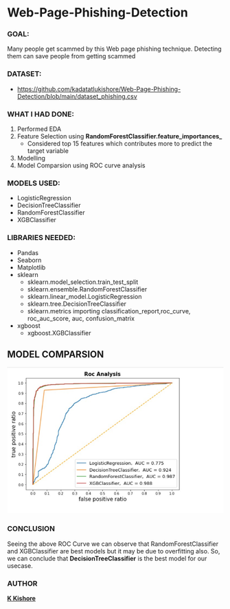 # Web-Page-Phishing-Detection

###  GOAL: 
Many people get scammed by this Web page phishing technique. Detecting them can save people from getting scammed

### DATASET:
- https://github.com/kadatatlukishore/Web-Page-Phishing-Detection/blob/main/dataset_phishing.csv

### WHAT I HAD DONE:

1. Performed EDA 
2. Feature Selection using **RandomForestClassifier.feature_importances_** 
    - Considered top 15 features which contributes more to predict the target variable
3. Modelling 
4. Model Comparsion using ROC curve analysis

### MODELS USED: 
- LogisticRegression
- DecisionTreeClassifier
- RandomForestClassifier
- XGBClassifier

### LIBRARIES NEEDED:  
- Pandas 
- Seaborn
-  Matplotlib
- sklearn
  - sklearn.model_selection.train_test_split
  - sklearn.ensemble.RandomForestClassifier
  - sklearn.linear_model.LogisticRegression
  - sklearn.tree.DecisionTreeClassifier
   - sklearn.metrics importing classification_report,roc_curve, roc_auc_score, auc, confusion_matrix
- xgboost
  - xgboost.XGBClassifier

## MODEL COMPARSION 
![](https://github.com/kadatatlukishore/Web-Page-Phishing-Detection/blob/main/Roc-curve.jpg)

### CONCLUSION
Seeing the above ROC Curve we can observe that RandomForestClassifier and XGBClassifier are best models but it may be due to overfitting also. So, we can conclude that **DecisionTreeClassifier** is the best model for our usecase.


### AUTHOR

[**K Kishore**](https://www.linkedin.com/in/kadatatlukishore/)
